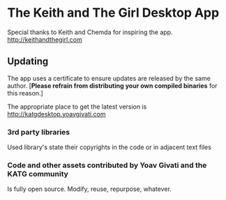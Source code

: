 The Keith and The Girl Desktop App
=============

Special thanks to Keith and Chemda for inspiring the app. http://keithandthegirl.com

Updating
--------

The app uses a certificate to ensure updates are released by the same author. 
[**Please refrain from distributing your own compiled binaries** for this reason.]

The appropriate place to get the latest version is http://katgdesktop.yoavgivati.com


### 3rd party libraries

Used library's state their copyrights in the code or in adjacent text files

### Code and other assets contributed by Yoav Givati and the KATG community

Is fully open source. Modify, reuse, repurpose, whatever.
